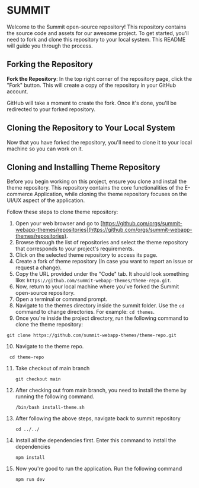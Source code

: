 # SUMMIT

Welcome to the Summit open-source repository! This repository contains the source code and assets for our awesome project. To get started, you'll need to fork and clone this repository to your local system. This README will guide you through the process.

## Forking the Repository

**Fork the Repository**: In the top right corner of the repository page, click the "Fork" button. This will create a copy of the repository in your GitHub account.

GitHub will take a moment to create the fork. Once it's done, you'll be redirected to your forked repository.

## Cloning the Repository to Your Local System

Now that you have forked the repository, you'll need to clone it to your local machine so you can work on it.

## Cloning and Installing Theme Repository

Before you begin working on this project, ensure you clone and install the theme repository. This repository contains the core functionalities of the E-commerce Application, while cloning the theme repository focuses on the UI/UX aspect of the application.

Follow these steps to clone theme repository:

1. Open your web browser and go to [https://github.com/orgs/summit-webapp-themes/repositories](https://github.com/orgs/summit-webapp-themes/repositories).
2. Browse through the list of repositories and select the theme repository that corresponds to your project's requirements.
3. Click on the selected theme repository to access its page.
4. Create a fork of theme repository (In case you want to report an issue or request a change).
5. Copy the URL provided under the "Code" tab. It should look something like: `https://github.com/summit-webapp-themes/theme-repo.git`.
6. Now, return to your local machine where you've forked the Summit open-source repository.
7. Open a terminal or command prompt.
8. Navigate to the themes directory inside the summit folder. Use the `cd` command to change directories. For example: `cd themes`.
9. Once you're inside the project directory, run the following command to clone the theme repository:

```shell
git clone https://github.com/summit-webapp-themes/theme-repo.git
```

10. Navigate to the theme repo.

```shell
 cd theme-repo
```

11. Take checkout of main branch
    ```shell
    git checkout main
    ```
12. After checking out from main branch, you need to install the theme by running the following command.
    ```shell
    /bin/bash install-theme.sh
    ```
13. After following the above steps, navigate back to summit repository
    ```shell
    cd ../../
    ```
14. Install all the dependencies first. Enter this command to install the dependencies
    ```shell
    npm install
    ```
15. Now you're good to run the application. Run the following command
    ```shell
    npm run dev
    ```
